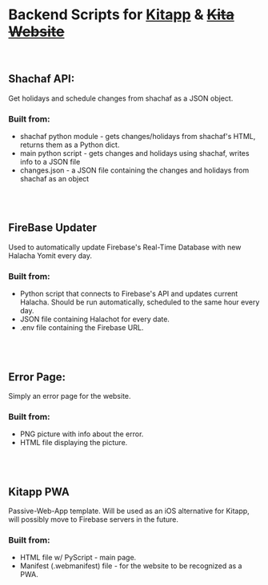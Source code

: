 # **Backend Scripts for** [**Kitapp**](https://play.google.com/store/apps/details?id=com.gurfi.GradeApp) **&** [**~~Kita Website~~**](https://sites.google.com/view/kita-g6)
  
## Shachaf API:
Get holidays and schedule changes from shachaf as a JSON object.

### Built from:
+ shachaf python module - gets changes/holidays from shachaf's HTML, returns them as a Python dict.
+ main python script - gets changes and holidays using shachaf, writes info to a JSON file
+ changes.json - a JSON file containing the changes and holidays from shachaf as an object

<br/>
<br/>

## FireBase Updater
Used to automatically update Firebase's Real-Time Database with new Halacha Yomit every day.

### Built from:
+ Python script that connects to Firebase's API and updates current Halacha. Should be run automatically, scheduled to the same hour every day. 
+ JSON file containing Halachot for every date.
+ .env file containing the Firebase URL.

<br/>
<br/>

## Error Page:
Simply an error page for the website.

### Built from:
+ PNG picture with info about the error.
+ HTML file displaying the picture.

<br/>
<br/>

## Kitapp PWA
Passive-Web-App template.
Will be used as an iOS alternative for Kitapp, will possibly move to Firebase servers in the future.

### Built from:
+ HTML file w/ PyScript - main page.
+ Manifest (.webmanifest) file - for the website to be recognized as a PWA.
